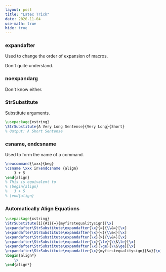 ```yaml
---
layout: post
title: "Latex Trick"
date: 2020-11-04
use-math: true
hide: true
---
```


### expandafter

Used to change the order of expansion of macros.

Don't quite understand.

### noexpandarg

Don't know either.

### StrSubstitute

Substitute arguments. 

``` latex
\usepackage{xstring}
\StrSubstitute{A Very Long Sentense}{Very Long}{Short}
% Output: A Short Sentense
```

### csname, endcsname

Used to form the name of a command.

``` latex
\newcommand{\xxx}{beg}
\csname \xxx in\endcsname {align}
    3 + 5
\end{align}
% This is equivalent to 
% \begin{align}
%   3 + 5
% \end{align}
```

### Automatically Align Equations

``` latex
\usepackage{xstring}
\StrSubstitute[1]{#1}{=}{myfirstequalitysign}[\x]
\expandafter\StrSubstitute\expandafter{\x}{=}{\\&=}[\x]
\expandafter\StrSubstitute\expandafter{\x}{<}{\\&<}[\x]
\expandafter\StrSubstitute\expandafter{\x}{>}{\\&>}[\x]
\expandafter\StrSubstitute\expandafter{\x}{\le}{\\&\le}[\x]
\expandafter\StrSubstitute\expandafter{\x}{\ge}{\\&\ge}[\x]
\expandafter\StrSubstitute\expandafter{\x}{myfirstequalitysign}{&=}[\x]
\begin{align*}
    \x
\end{align*}
```
